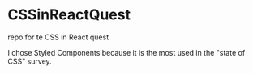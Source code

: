 # CSSinReactQuest
repo for te CSS in React quest

I chose Styled Components because it is the most used in the "state of CSS" survey.
